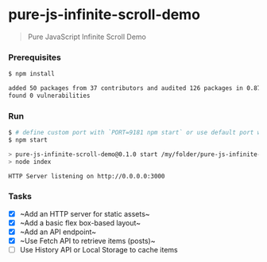 # pure-js-infinite-scroll-demo

> Pure JavaScript Infinite Scroll Demo

### Prerequisites

```bash
$ npm install

added 50 packages from 37 contributors and audited 126 packages in 0.872s
found 0 vulnerabilities
```

### Run

```bash
$ # define custom port with `PORT=9181 npm start` or use default port with:
$ npm start

> pure-js-infinite-scroll-demo@0.1.0 start /my/folder/pure-js-infinite-scroll-demo
> node index

HTTP Server listening on http://0.0.0.0:3000
```

### Tasks

- [x] ~Add an HTTP server for static assets~
- [x] ~Add a basic flex box-based layout~
- [x] ~Add an API endpoint~
- [x] ~Use Fetch API to retrieve items (posts)~
- [ ] Use History API or Local Storage to cache items
